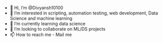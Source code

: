 - 👋 Hi, I’m @Divyansh10100
- 👀 I’m interested in scripting, automation testing, web development, Data Science and machine learning
- 🌱 I’m currently learning data science
- 💞️ I’m looking to collaborate on ML/DS projects
- 📫 How to reach me - Mail me

<!---
Divyansh10100/Divyansh10100 is a ✨ special ✨ repository because its `README.md` (this file) appears on your GitHub profile.
You can click the Preview link to take a look at your changes.
--->
